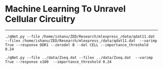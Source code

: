 # Machine Learning To Unravel Cellular Circuitry

---

```
./qNet.py --file /home/ishanu/ZED/Research/mlexpress_/data/qdat11.dat --filex /home/ishanu/ZED/Research/mlexpress_/data/qdat11.dat  --varimp True --response DDR1 --zerodel B --del CELL --importance_threshold 0.24
```

```
./qNet.py --file ../data/Zseq.dat --filex ../data/Zseq.dat  --varimp True --response x100  --importance_threshold 0.24
```
